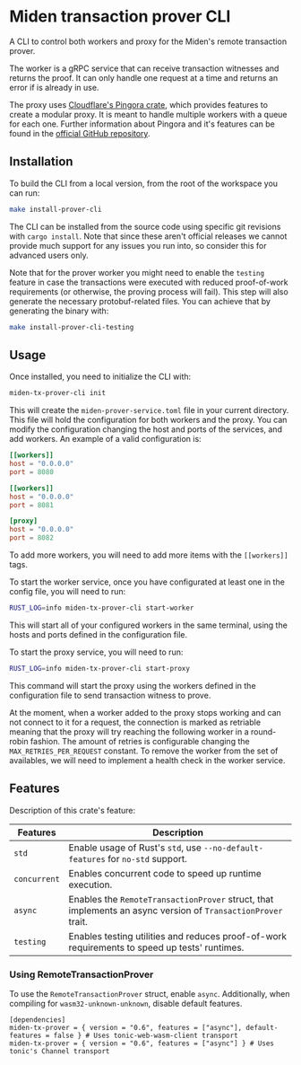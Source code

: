 # Miden transaction prover CLI

A CLI to control both workers and proxy for the Miden's remote transaction prover.

The worker is a gRPC service that can receive transaction witnesses and returns the proof. It can only handle one request at a time and returns an error if is already in use.

The proxy uses [Cloudflare's Pingora crate](https://crates.io/crates/pingora), which provides features to create a modular proxy. It is meant to handle multiple workers with a queue for each one. Further information about Pingora and it's features can be found in the [official GitHub repository](https://github.com/cloudflare/pingora).

## Installation

<!-- The following documentation is documented since the CLI is not on crates-io yet -->
<!-- Install the CLI for production using `cargo`:

```sh
cargo install miden-tx-prover-cli --locked
```

This will install the latest official version of the prover. You can install a specific version using `--version <x.y.z>`:

```sh
cargo install miden-tx-prover-worker --locked --version x.y.z
cargo install miden-tx-prover-proxy --locked --version x.y.z
``` -->

To build the CLI from a local version, from the root of the workspace you can run:

```bash
make install-prover-cli
```

The CLI can be installed from the source code using specific git revisions with `cargo install`. Note that since these aren't official releases we cannot provide much support for any issues you run into, so consider this for advanced users only.

Note that for the prover worker you might need to enable the `testing` feature in case the transactions were executed with reduced proof-of-work requirements (or otherwise, the proving process will fail). This step will also generate the necessary protobuf-related files. You can achieve that by generating the binary with:

```bash
make install-prover-cli-testing
```

## Usage

Once installed, you need to initialize the CLI with:

```bash
miden-tx-prover-cli init
```

This will create the `miden-prover-service.toml` file in your current directory. This file will hold the configuration for both workers and the proxy. You can modify the configuration changing the host and ports of the services, and add workers. An example of a valid configuration is:

```toml
[[workers]]
host = "0.0.0.0"
port = 8080

[[workers]]
host = "0.0.0.0"
port = 8081

[proxy]
host = "0.0.0.0"
port = 8082
```

To add more workers, you will need to add more items with the `[[workers]]` tags.

To start the worker service, once you have configurated at least one in the config file, you will need to run:

```bash
RUST_LOG=info miden-tx-prover-cli start-worker
```

This will start all of your configured workers in the same terminal, using the hosts and ports defined in the configuration file.

To start the proxy service, you will need to run:

```bash
RUST_LOG=info miden-tx-prover-cli start-proxy
```

This command will start the proxy using the workers defined in the configuration file to send transaction witness to prove.

At the moment, when a worker added to the proxy stops working and can not connect to it for a request, the connection is marked as retriable meaning that the proxy will try reaching the following worker in a round-robin fashion. The amount of retries is configurable changing the `MAX_RETRIES_PER_REQUEST` constant. To remove the worker from the set of availables, we will need to implement a health check in the worker service.

## Features

Description of this crate's feature:

| Features     | Description                                                                                                 |
| ------------ | ------------------------------------------------------------------------------------------------------------|
| `std`        | Enable usage of Rust's `std`, use `--no-default-features` for `no-std` support.                             |
| `concurrent` | Enables concurrent code to speed up runtime execution.                                                      |
| `async`      | Enables the `RemoteTransactionProver` struct, that implements an async version of `TransactionProver` trait.|
| `testing`    | Enables testing utilities and reduces proof-of-work requirements to speed up tests' runtimes.               |

### Using RemoteTransactionProver
To use the `RemoteTransactionProver` struct, enable `async`. Additionally, when compiling for `wasm32-unknown-unknown`, disable default features.

```
[dependencies]
miden-tx-prover = { version = "0.6", features = ["async"], default-features = false } # Uses tonic-web-wasm-client transport
miden-tx-prover = { version = "0.6", features = ["async"] } # Uses tonic's Channel transport
```
